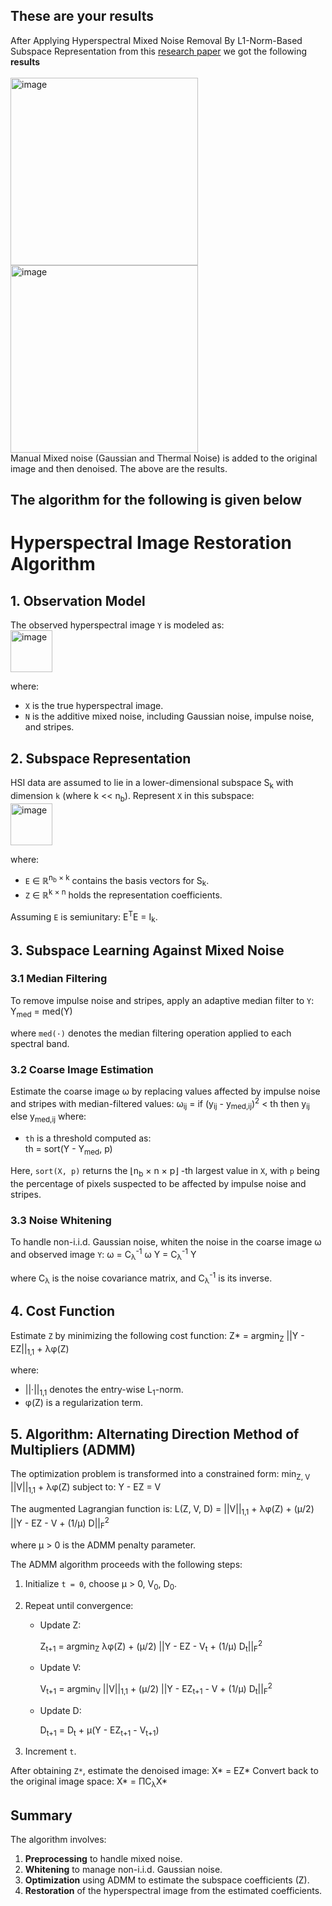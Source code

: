 ## These are your results
After Applying Hyperspectral Mixed Noise Removal By L1-Norm-Based Subspace Representation from this [research paper](https://ieeexplore.ieee.org/stamp/stamp.jsp?arnumber=9040508) we got the following **results** <br><br>
<img width="300" alt="image" src="https://github.com/user-attachments/assets/748d9716-95e3-431f-b878-9f7125238948">
<img width="300" alt="image" src="https://github.com/user-attachments/assets/9d8353d6-a2fa-4b44-bba2-97f8b4949a2b"><br>
Manual Mixed noise (Gaussian and Thermal Noise) is added to the original image and then denoised. The above are the results.
## The algorithm for the following is given below
# Hyperspectral Image Restoration Algorithm

## 1. Observation Model

The observed hyperspectral image `Y` is modeled as:<br>
<img width="67" alt="image" src="https://github.com/user-attachments/assets/ce4753d2-ccfc-4678-aeeb-0aa9651832cf"><br>

where:
- `X` is the true hyperspectral image.
- `N` is the additive mixed noise, including Gaussian noise, impulse noise, and stripes.

## 2. Subspace Representation

HSI data are assumed to lie in a lower-dimensional subspace S<sub>k</sub> with dimension `k` (where k << n<sub>b</sub>). Represent `X` in this subspace:<br>
<img width="67" alt="image" src="https://github.com/user-attachments/assets/feb4763f-6088-4633-a3f1-58fb4ebc5307"><br>

where:
- `E` ∈ ℝ<sup>n<sub>b</sub> × k</sup> contains the basis vectors for S<sub>k</sub>.
- `Z` ∈ ℝ<sup>k × n</sup> holds the representation coefficients.

Assuming `E` is semiunitary: E<sup>T</sup>E = I<sub>k</sub>.

## 3. Subspace Learning Against Mixed Noise
### 3.1 Median Filtering

To remove impulse noise and stripes, apply an adaptive median filter to `Y`:
Y<sub>med</sub> = med(Y)

where `med(·)` denotes the median filtering operation applied to each spectral band.

### 3.2 Coarse Image Estimation

Estimate the coarse image &#x3C9; by replacing values affected by impulse noise and stripes with median-filtered values:
ω<sub>ij</sub> =
if (y<sub>ij</sub> - y<sub>med,ij</sub>)<sup>2</sup> < th then
y<sub>ij</sub>
else
y<sub>med,ij</sub>
where:
- `th` is a threshold computed as:<br>
th = sort(Y - Y<sub>med</sub>, p)


Here, `sort(X, p)` returns the ⌊n<sub>b</sub> × n × p⌋ -th largest value in `X`, with `p` being the percentage of pixels suspected to be affected by impulse noise and stripes.

### 3.3 Noise Whitening

To handle non-i.i.d. Gaussian noise, whiten the noise in the coarse image &#x3C9; and observed image `Y`:
ω = C<sub>λ</sub><sup>-1</sup> ω
Y = C<sub>λ</sub><sup>-1</sup> Y

where C<sub>&#x3bb;</sub> is the noise covariance matrix, and C<sub>&#x3bb;</sub><sup>-1</sup> is its inverse.

## 4. Cost Function

Estimate `Z` by minimizing the following cost function:
Z* = argmin<sub>Z</sub> ||Y - EZ||<sub>1,1</sub> + λφ(Z)


where:
- ||·||<sub>1,1</sub> denotes the entry-wise L<sub>1</sub>-norm.
- &#x3c6;(Z) is a regularization term.

## 5. Algorithm: Alternating Direction Method of Multipliers (ADMM)

The optimization problem is transformed into a constrained form:
min<sub>Z, V</sub> ||V||<sub>1,1</sub> + λφ(Z)
subject to: Y - EZ = V


The augmented Lagrangian function is:
L(Z, V, D) = ||V||<sub>1,1</sub> + λφ(Z) + (μ/2) ||Y - EZ - V + (1/μ) D||<sub>F</sub><sup>2</sup>


where &#x3bc; > 0 is the ADMM penalty parameter.

The ADMM algorithm proceeds with the following steps:

1. Initialize `t = 0`, choose &#x3bc; > 0, V<sub>0</sub>, D<sub>0</sub>.
2. Repeat until convergence:
   - Update Z:

     
     Z<sub>t+1</sub> = argmin<sub>Z</sub> &#x3bb;&#x3c6;(Z) + (&#x3bc;/2) ||Y - EZ - V<sub>t</sub> + (1/&#x3bc;) D<sub>t</sub>||<sub>F</sub><sup>2</sup>
     

   - Update V:

     
     V<sub>t+1</sub> = argmin<sub>V</sub> ||V||<sub>1,1</sub> + (&#x3bc;/2) ||Y - EZ<sub>t+1</sub> - V + (1/&#x3bc;) D<sub>t</sub>||<sub>F</sub><sup>2</sup>
     

   - Update D:

     D<sub>t+1</sub> = D<sub>t</sub> + &#x3bc;(Y - EZ<sub>t+1</sub> - V<sub>t+1</sub>)

3. Increment `t`.

After obtaining `Z*`, estimate the denoised image:
X* = EZ*
Convert back to the original image space:
X* = ΠC<sub>λ</sub>X*

## Summary

The algorithm involves:
1. **Preprocessing** to handle mixed noise.
2. **Whitening** to manage non-i.i.d. Gaussian noise.
3. **Optimization** using ADMM to estimate the subspace coefficients \(Z\).
4. **Restoration** of the hyperspectral image from the estimated coefficients.









